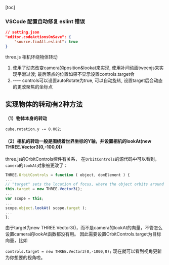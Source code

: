 [toc]

### VSCode 配置自动修复 eslint 错误

```json
// setting.json
"editor.codeActionsOnSave": {
	"source.fixAll.eslint": true
}
```



three.js 相机环绕物体转动

1. 使用了动态改变camera的position&lookat来实现, 使用补间动画tweenjs来实现平滑过渡; 最后落点的位置如果不显示设置controls.target会
2.  ---- controls可以设置autoRotate为true, 可以自动旋转, 设置target后会动态的更改聚焦的坐标点

## 实现物体的转动有2种方法



#### （1）物体本身的转动

```
cube.rotation.y -= 0.002;
```



#### （2）相机的转动一般是围绕着世界坐标的Y轴，并设置相机的lookAt(new THREE.Vector3(0,-100,0))





three.js的OrbitControls控件有关系，
在`OrbitControls`的源代码中可以看到，`camera`的`lookAt`对象被更改了：

```js
THREE.OrbitControls = function ( object, domElement ) {
...
// "target" sets the location of focus, where the object orbits around
this.target = new THREE.Vector3();
...
var scope = this;
...
scope.object.lookAt( scope.target );
...
};
```

由于target为new THREE.Vector3()，而不是camera的lookAt的向量，不管怎么设置camera的lookAt函数都没有用。
因此需要设置OrbitControls.target为目标向量，比如

```controls.target = new THREE.Vector3(0,-1000,0);```
现在就可以看到视角更新为你想要的视角啦。

